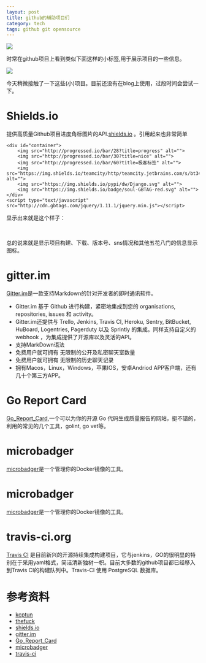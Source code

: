 ```yaml
---
layout: post
title: github的辅助项目们
category: tech
tags: github git opensource
---
```


![](http://7vigrt.com1.z0.glb.clouddn.com/blog/pic/201702/github.jpg)

时常在github项目上看到类似下面这样的小标签,用于展示项目的一些信息。

![](http://7vigrt.com1.z0.glb.clouddn.com/blog/pic/201702/20170221202753.jpg)

今天稍微接触了一下这些(小)项目。目前还没有在blog上使用，过段时间会尝试一下。

# Shields.io

提供高质量Github项目进度角标图片的API.[shields.io][shields.io] 。引用起来也非常简单

    <div id="container">
        <img src="http://progressed.io/bar/28?title=progress" alt="">
        <img src="http://progressed.io/bar/30?title=nice" alt="">
        <img src="http://progressed.io/bar/60?title=极客标签" alt="">
        <img src="https://img.shields.io/teamcity/http/teamcity.jetbrains.com/s/bt345.svg" alt="">
        <img src="https://img.shields.io/pypi/dw/Django.svg" alt="">
        <img src="https://img.shields.io/badge/soul-GBTAG-red.svg" alt="">
    </div>
    <script type="text/javascript" src="http://cdn.gbtags.com/jquery/1.11.1/jquery.min.js"></script>



显示出来就是这个样子：

<div id="container">
    <img src="http://progressed.io/bar/28?title=progress" alt="">
    <img src="http://progressed.io/bar/30?title=nice" alt="">
    <img src="http://progressed.io/bar/60?title=极客标签" alt="">
    <img src="https://img.shields.io/teamcity/http/teamcity.jetbrains.com/s/bt345.svg" alt="">
    <img src="https://img.shields.io/pypi/dw/Django.svg" alt="">
    <img src="https://img.shields.io/badge/soul-GBTAG-red.svg" alt="">
</div>
<script type="text/javascript" src="http://cdn.gbtags.com/jquery/1.11.1/jquery.min.js"></script>

总的说来就是显示项目构建、下载、版本号、sns情况和其他五花八门的信息显示图标。

# gitter.im

[Gitter.im][gitter.im]是一款支持Markdown的针对开发者的即时通讯软件。

* Gitter.im 基于 Github 进行构建，紧密地集成到您的 organisations, repositories, issues 和 activity。
* Gitter.im还提供与 Trello, Jenkins, Travis CI, Heroku, Sentry, BitBucket, HuBoard, Logentries, Pagerduty 以及 Sprintly 的集成。同样支持自定义的 webhook ，为集成提供了开源库以及灵活的API。
* 支持MarkDown语法
* 免费用户就可拥有 无限制的公开及私密聊天室数量
* 免费用户就可拥有 无限制的历史聊天记录
* 拥有Macos，Linux，Windows，苹果IOS，安卓Andriod APP客户端，还有几十个第三方APP。

# Go Report Card

[Go_Report_Card][Go_Report_Card],一个可以为你的开源 Go 代码生成质量报告的网站，挺不错的，利用的常见的几个工具，golint, go vet等。

# microbadger

[microbadger][microbadger]是一个管理你的Docker镜像的工具。

# microbadger

[microbadger][microbadger]是一个管理你的Docker镜像的工具。

# travis-ci.org

[Travis CI][travis-ci] 是目前新兴的开源持续集成构建项目，它与jenkins，GO的很明显的特别在于采用yaml格式，简洁清新独树一帜。目前大多数的github项目都已经移入到Travis CI的构建队列中。Travis-CI 使用 PostgreSQL 数据库。


# 参考资料

* [kcptun][kcptun]
* [thefuck][thefuck]
* [shields.io][shields.io]
* [gitter.im][gitter.im]
* [Go_Report_Card][Go_Report_Card]
* [microbadger][microbadger]
* [travis-ci][travis-ci]

[shields.io]: http://shields.io
[kcptun]: https://github.com/xtaci/kcptun/blob/master/README-CN.md
[thefuck]: https://github.com/nvbn/thefuck
[gitter.im]: https://gitter.im
[Go_Report_Card]: https://goreportcard.com
[microbadger]: https://microbadger.com
[travis-ci]: https://travis-ci.org/getting_started

